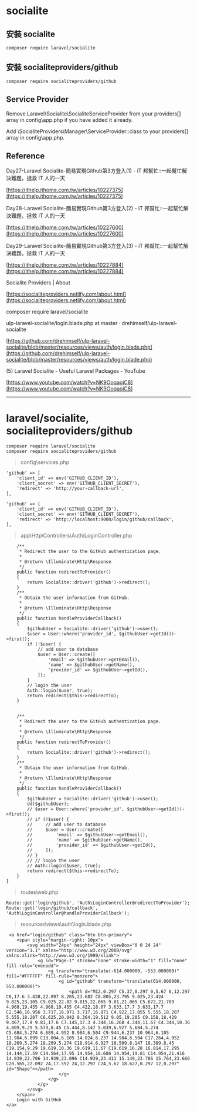 # socialite

## 安裝 socialite

```text
composer require laravel/socialite
```

## 安裝 socialiteproviders/github

```text
composer require socialiteproviders/github
```

## Service Provider

Remove Laravel\Socialite\SocialiteServiceProvider from your providers\[\] array in config\app.php if you have added it already.

Add \SocialiteProviders\Manager\ServiceProvider::class to your providers\[\] array in config\app.php.

## Reference

Day27-Laravel Socialite-簡易實現Github第3方登入\(1\) - iT 邦幫忙::一起幫忙解決難題，拯救 IT 人的一天

[https://ithelp.ithome.com.tw/articles/10227375](https://ithelp.ithome.com.tw/articles/10227375)

Day28-Laravel Socialite-簡易實現Github第3方登入\(2\) - iT 邦幫忙::一起幫忙解決難題，拯救 IT 人的一天

[https://ithelp.ithome.com.tw/articles/10227600](https://ithelp.ithome.com.tw/articles/10227600)

Day29-Laravel Socialite-簡易實現Github第3方登入\(3\) - iT 邦幫忙::一起幫忙解決難題，拯救 IT 人的一天

[https://ithelp.ithome.com.tw/articles/10227884](https://ithelp.ithome.com.tw/articles/10227884)

Socialite Providers \| About

[https://socialiteproviders.netlify.com/about.html](https://socialiteproviders.netlify.com/about.html)

composer require laravel/socialite

ulp-laravel-socialite/login.blade.php at master · drehimself/ulp-laravel-socialite

[https://github.com/drehimself/ulp-laravel-socialite/blob/master/resources/views/auth/login.blade.php](https://github.com/drehimself/ulp-laravel-socialite/blob/master/resources/views/auth/login.blade.php)

\(5\) Laravel Socialite - Useful Laravel Packages - YouTube

[https://www.youtube.com/watch?v=NK9OoqaoiC8](https://www.youtube.com/watch?v=NK9OoqaoiC8)



--------


# laravel/socialite, socialiteproviders/github

```
composer require laravel/socialite
composer require socialiteproviders/github
```

> config\services.php

```
'github' => [
    'client_id' => env('GITHUB_CLIENT_ID'),
    'client_secret' => env('GITHUB_CLIENT_SECRET'),
    'redirect' => 'http://your-callback-url',
],
```

```
'github' => [
    'client_id' => env('GITHUB_CLIENT_ID'),
    'client_secret' => env('GITHUB_CLIENT_SECRET'),
    'redirect' => 'http://localhost:9000/login/github/callback',
],
```



> app\Http\Controllers\Auth\LoginController.php

```
    /**
     * Redirect the user to the GitHub authentication page.
     *
     * @return \Illuminate\Http\Response
     */
    public function redirectToProvider()
    {
        return Socialite::driver('github')->redirect();
    }
    /**
     * Obtain the user information from GitHub.
     *
     * @return \Illuminate\Http\Response
     */
    public function handleProviderCallback()
    {
        $githubUser = Socialite::driver('github')->user();
        $user = User::where('provider_id', $githubUser->getId())->first();
        if (!$user) {
            // add user to database
            $user = User::create([
                'email' => $githubUser->getEmail(),
                'name' => $githubUser->getName(),
                'provider_id' => $githubUser->getId(),
            ]);
        }
        // login the user
        Auth::login($user, true);
        return redirect($this->redirectTo);
    }
```

```

    /**
     * Redirect the user to the GitHub authentication page.
     *
     * @return \Illuminate\Http\Response
     */
    public function redirectToProvider()
    {
        return Socialite::driver('github')->redirect();
    }
    /**
     * Obtain the user information from GitHub.
     *
     * @return \Illuminate\Http\Response
     */
    public function handleProviderCallback()
    {
        $githubUser = Socialite::driver('github')->user();
        dd($githubUser);
        // $user = User::where('provider_id', $githubUser->getId())->first();
        // if (!$user) {
        //     // add user to database
        //     $user = User::create([
        //         'email' => $githubUser->getEmail(),
        //         'name' => $githubUser->getName(),
        //         'provider_id' => $githubUser->getId(),
        //     ]);
        // }
        // // login the user
        // Auth::login($user, true);
        return redirect($this->redirectTo);
    }
}
```

> routes\web.php

```
Route::get('login/github', 'Auth\LoginController@redirectToProvider');
Route::get('login/github/callback', 'Auth\LoginController@handleProviderCallback');
```

> resources\views\auth\login.blade.php

```
 <a href="login/github" class="btn btn-primary">
    <span style="margin-right: 10px">
        <svg width="24px" height="24px" viewBox="0 0 24 24" version="1.1" xmlns="http://www.w3.org/2000/svg" xmlns:xlink="http://www.w3.org/1999/xlink">
            <g id="Page-1" stroke="none" stroke-width="1" fill="none" fill-rule="evenodd">
                <g transform="translate(-614.000000, -553.000000)" fill="#FFFFFF" fill-rule="nonzero">
                    <g id="github" transform="translate(614.000000, 553.000000)">
                        <path d="M12,0.297 C5.37,0.297 0,5.67 0,12.297 C0,17.6 3.438,22.097 8.205,23.682 C8.805,23.795 9.025,23.424 9.025,23.105 C9.025,22.82 9.015,22.065 9.01,21.065 C5.672,21.789 4.968,19.455 4.968,19.455 C4.422,18.07 3.633,17.7 3.633,17.7 C2.546,16.956 3.717,16.971 3.717,16.971 C4.922,17.055 5.555,18.207 5.555,18.207 C6.625,20.042 8.364,19.512 9.05,19.205 C9.158,18.429 9.467,17.9 9.81,17.6 C7.145,17.3 4.344,16.268 4.344,11.67 C4.344,10.36 4.809,9.29 5.579,8.45 C5.444,8.147 5.039,6.927 5.684,5.274 C5.684,5.274 6.689,4.952 8.984,6.504 C9.944,6.237 10.964,6.105 11.984,6.099 C13.004,6.105 14.024,6.237 14.984,6.504 C17.264,4.952 18.269,5.274 18.269,5.274 C18.914,6.927 18.509,8.147 18.389,8.45 C19.154,9.29 19.619,10.36 19.619,11.67 C19.619,16.28 16.814,17.295 14.144,17.59 C14.564,17.95 14.954,18.686 14.954,19.81 C14.954,21.416 14.939,22.706 14.939,23.096 C14.939,23.411 15.149,23.786 15.764,23.666 C20.565,22.092 24,17.592 24,12.297 C24,5.67 18.627,0.297 12,0.297" id="Shape"></path>
                    </g>
                </g>
            </g>
        </svg>
    </span>
    Login with GitHub
</a>
```
